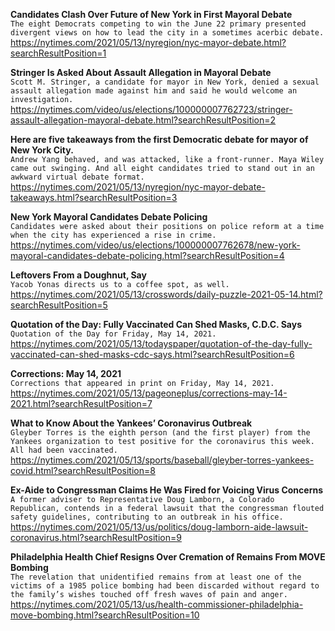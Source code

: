 **Candidates Clash Over Future of New York in First Mayoral Debate**\
`The eight Democrats competing to win the June 22 primary presented divergent views on how to lead the city in a sometimes acerbic debate.`\
https://nytimes.com/2021/05/13/nyregion/nyc-mayor-debate.html?searchResultPosition=1

**Stringer Is Asked About Assault Allegation in Mayoral Debate**\
`Scott M. Stringer, a candidate for mayor in New York, denied a sexual assault allegation made against him and said he would welcome an investigation.`\
https://nytimes.com/video/us/elections/100000007762723/stringer-assault-allegation-mayoral-debate.html?searchResultPosition=2

**Here are five takeaways from the first Democratic debate for mayor of New York City.**\
`Andrew Yang behaved, and was attacked, like a front-runner. Maya Wiley came out swinging. And all eight candidates tried to stand out in an awkward virtual debate format.`\
https://nytimes.com/2021/05/13/nyregion/nyc-mayor-debate-takeaways.html?searchResultPosition=3

**New York Mayoral Candidates Debate Policing**\
`Candidates were asked about their positions on police reform at a time when the city has experienced a rise in crime.`\
https://nytimes.com/video/us/elections/100000007762678/new-york-mayoral-candidates-debate-policing.html?searchResultPosition=4

**Leftovers From a Doughnut, Say**\
`Yacob Yonas directs us to a coffee spot, as well.`\
https://nytimes.com/2021/05/13/crosswords/daily-puzzle-2021-05-14.html?searchResultPosition=5

**Quotation of the Day: Fully Vaccinated Can Shed Masks, C.D.C. Says**\
`Quotation of the Day for Friday, May 14, 2021.`\
https://nytimes.com/2021/05/13/todayspaper/quotation-of-the-day-fully-vaccinated-can-shed-masks-cdc-says.html?searchResultPosition=6

**Corrections: May 14, 2021**\
`Corrections that appeared in print on Friday, May 14, 2021.`\
https://nytimes.com/2021/05/13/pageoneplus/corrections-may-14-2021.html?searchResultPosition=7

**What to Know About the Yankees’ Coronavirus Outbreak**\
`Gleyber Torres is the eighth person (and the first player) from the Yankees organization to test positive for the coronavirus this week. All had been vaccinated.`\
https://nytimes.com/2021/05/13/sports/baseball/gleyber-torres-yankees-covid.html?searchResultPosition=8

**Ex-Aide to Congressman Claims He Was Fired for Voicing Virus Concerns**\
`A former adviser to Representative Doug Lamborn, a Colorado Republican, contends in a federal lawsuit that the congressman flouted safety guidelines, contributing to an outbreak in his office.`\
https://nytimes.com/2021/05/13/us/politics/doug-lamborn-aide-lawsuit-coronavirus.html?searchResultPosition=9

**Philadelphia Health Chief Resigns Over Cremation of Remains From MOVE Bombing**\
`The revelation that unidentified remains from at least one of the victims of a 1985 police bombing had been discarded without regard to the family’s wishes touched off fresh waves of pain and anger.`\
https://nytimes.com/2021/05/13/us/health-commissioner-philadelphia-move-bombing.html?searchResultPosition=10

